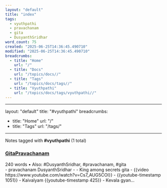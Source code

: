 ```yaml
---
layout: "default"
title: "index"
tags:
  - vyuthpathi
  - pravachanam
  - gita
  - DusyanthSridhar
word_count: 75
created: "2025-06-25T14:36:45.490710"
modified: "2025-06-25T14:36:45.490710"
breadcrumbs:
  - title: "Home"
    url: "/"
  - title: "Docs"
    url: "/topics/docs//"
  - title: "Tags"
    url: "/topics/docs/tags//"
  - title: "Vyuthpathi"
    url: "/topics/docs/tags/vyuthpathi//"
---
```

---
layout: "default"
title: "#vyuthpathi"
breadcrumbs:
  - title: "Home"
    url: "/"
  - title: "Tags"
    url: "/tags/"
---
Notes tagged with **#vyuthpathi** (1 total)

<div class="note-grid">

<div class="note-card">
    <h3><a href="pages/gitapravachanam/">GitaPravachanam</a></h3>
    <div class="note-meta">
        240 words
        • Also: #DusyanthSridhar, #pravachanam, #gita
    </div>
    <div class="note-excerpt">- pravachanam DusyanthSridhar
-
-  King among secrets gita
- {{video https://www.youtube.com/watch?v=Cs7_AUG5COI}}
- {{youtube-timestamp 1051}}
- Kaivalyam {{youtube-timestamp 425}} - Kevala gyan...</div>
</div>
</div>